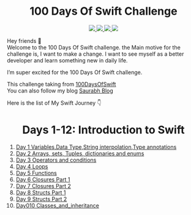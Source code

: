 <div align='center'>
    <h1>100 Days Of Swift Challenge</h1> 
    <a class="header-badge" target="_blank" href="https://www.linkedin.com/in/saurabhmchavan/">
          <img src="https://img.shields.io/badge/style--5eba00.svg?label=LinkedIn&logo=linkedin&style=social">
    </a>   
    <a class="header-badge" target="_blank" href="https://twitter.com/100rabhcsmc">
          <img src="https://img.shields.io/badge/style--5eba00.svg?label=twitter&logo=twitter&style=social">
    </a>
     <a class="header-badge" target="_blank" href="https://instagram.com/100rabhch">
          <img src="https://img.shields.io/badge/style--5eba00.svg?label=instagram&logo=instagram&style=social">
    </a>
     <a class="header-badge" target="_blank" href="https://stackoverflow.com/users/12053852/saurabh-chavan?tab=profile">
          <img src="https://img.shields.io/badge/style--5eba0?label=stackoverflow&logo=stackoverflow&style=social">
    </a>
 </div>

Hey friends 👋 <br>
Welcome to the 100 Days Of Swift challenge. the Main motive for the challenge is, I want to make a change. I want to see myself as a better developer and learn something new in daily life.

I’m super excited for the 100 Days Of Swift challenge.

This challenge taking from <a href="https://www.hackingwithswift.com/100">100DaysOfSwift</a><br>
You can also follow my blog <a href="https://dev.to/100rabhcsmc">Saurabh Blog</a>

Here is the list of My Swift Journey 👇<br>

<div align='center'>
    <h1>Days 1-12: Introduction to Swift</h1> 
 </div>

1. <a href="https://github.com/100rabhcsmc/100DaysOfSwift/tree/main/Day1">Day 1 Variables,Data Type,String interpolation,Type annotations</a>
2. <a href="https://github.com/100rabhcsmc/100DaysOfSwift/tree/main/Day2">Day 2 Arrays, sets, Tuples, dictionaries and enums </a>
3. <a href="https://github.com/100rabhcsmc/100DaysOfSwift/tree/main/Day3">Day 3 Operators and conditions</a>
4. <a href="https://github.com/100rabhcsmc/100DaysOfSwift/tree/main/Day4">Day 4 Loops </a>
5. <a href="https://github.com/100rabhcsmc/100DaysOfSwift/tree/main/Day5">Day 5 Functions </a>
6. <a href="https://github.com/100rabhcsmc/100DaysOfSwift/tree/main/Day6">Day 6 Closures Part 1 </a>
7. <a href="https://github.com/100rabhcsmc/100DaysOfSwift/tree/main/Day7">Day 7 Closures Part 2 </a>
8. <a href="https://github.com/100rabhcsmc/100DaysOfSwift/tree/main/Day8">Day 8 Structs Part 1 </a>
9. <a href="https://github.com/100rabhcsmc/100DaysOfSwift/tree/main/Day9">Day 9 Structs Part 2 </a>
10.  <a href="https://github.com/100rabhcsmc/100DaysOfSwift/tree/main/Day9">Day010 Classes_and_inheritance</a>


